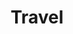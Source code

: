 ---
layout: list
title:  Travel
slug:   travel
code: hw139185
permalink: /hw139185/travel
person: "Helen West"
description: >
  Holidays and places I've been to.
---